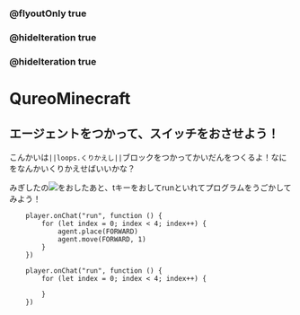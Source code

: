 ### @flyoutOnly true
### @hideIteration true
### @hideIteration true
# QureoMinecraft

## エージェントをつかって、スイッチをおさせよう！

こんかいは``||loops.くりかえし||``ブロックをつかってかいだんをつくるよ！なにをなんかいくりかえせばいいかな？

みぎしたの![](https://raw.githubusercontent.com/camp-minecraft/TechkidsCampTutorial/master/images/playbutton.png)をおしたあと、tキーをおしてrunといれてプログラムをうごかしてみよう！

```ghost
    player.onChat("run", function () {
        for (let index = 0; index < 4; index++) {
            agent.place(FORWARD)
            agent.move(FORWARD, 1)
        }
    })
```


```template
    player.onChat("run", function () {
        for (let index = 0; index < 4; index++) {

        }
    })
```